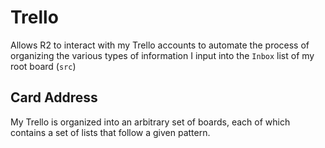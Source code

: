 # Trello
Allows R2 to interact with my Trello accounts to automate the process of
organizing the various types of information I input into the `Inbox` list of
my root board (`src`)

## Card Address
My Trello is organized into an arbitrary set of boards, each of which contains
a set of lists that follow a given pattern.

